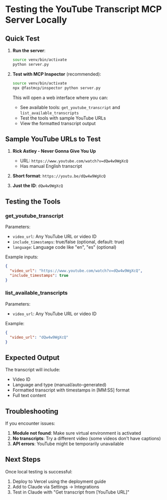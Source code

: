 # Testing the YouTube Transcript MCP Server Locally

## Quick Test

1. **Run the server**:
   ```bash
   source venv/bin/activate
   python server.py
   ```

2. **Test with MCP Inspector** (recommended):
   ```bash
   source venv/bin/activate
   npx @fastmcp/inspector python server.py
   ```
   
   This will open a web interface where you can:
   - See available tools: `get_youtube_transcript` and `list_available_transcripts`
   - Test the tools with sample YouTube URLs
   - View the formatted transcript output

## Sample YouTube URLs to Test

1. **Rick Astley - Never Gonna Give You Up**
   - URL: `https://www.youtube.com/watch?v=dQw4w9WgXcQ`
   - Has manual English transcript

2. **Short format**: `https://youtu.be/dQw4w9WgXcQ`

3. **Just the ID**: `dQw4w9WgXcQ`

## Testing the Tools

### get_youtube_transcript
Parameters:
- `video_url`: Any YouTube URL or video ID
- `include_timestamps`: true/false (optional, default: true)
- `language`: Language code like "en", "es" (optional)

Example inputs:
```json
{
  "video_url": "https://www.youtube.com/watch?v=dQw4w9WgXcQ",
  "include_timestamps": true
}
```

### list_available_transcripts
Parameters:
- `video_url`: Any YouTube URL or video ID

Example:
```json
{
  "video_url": "dQw4w9WgXcQ"
}
```

## Expected Output

The transcript will include:
- Video ID
- Language and type (manual/auto-generated)
- Formatted transcript with timestamps in [MM:SS] format
- Full text content

## Troubleshooting

If you encounter issues:

1. **Module not found**: Make sure virtual environment is activated
2. **No transcripts**: Try a different video (some videos don't have captions)
3. **API errors**: YouTube might be temporarily unavailable

## Next Steps

Once local testing is successful:
1. Deploy to Vercel using the deployment guide
2. Add to Claude via Settings → Integrations
3. Test in Claude with "Get transcript from [YouTube URL]"
